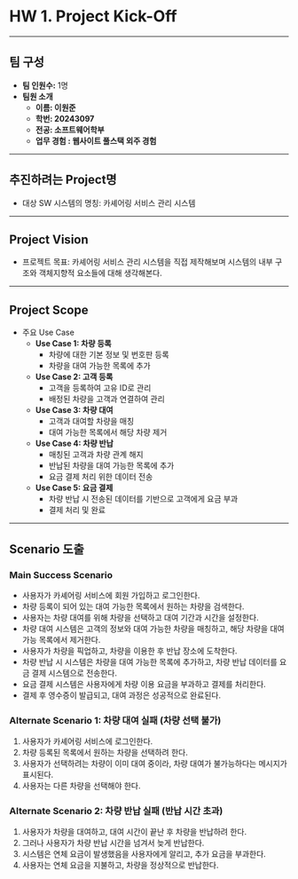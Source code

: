 # HW 1. Project Kick-Off
---
## 팀 구성

- **팀 인원수:** 1명
- **팀원 소개**
    - **이름: 이원준**
    - **학번: 20243097**
    - **전공: 소프트웨어학부**
    - **업무 경험 : 웹사이트 풀스택 외주 경험**

---

## 추진하려는 Project명

- 대상 SW 시스템의 명칭: 카셰어링 서비스 관리 시스템

---

## Project Vision

- 프로젝트 목표: 카셰어링 서비스 관리 시스템을 직접 제작해보며 시스템의 내부 구조와 객체지향적 요소들에 대해 생각해본다.

---

## Project Scope

- 주요 Use Case
    - **Use Case 1: 차량 등록**
        - 차량에 대한 기본 정보 및 번호판 등록
        - 차량을 대여 가능한 목록에 추가
    - **Use Case 2: 고객 등록**
        - 고객을 등록하여 고유 ID로 관리
        - 배정된 차량을 고객과 연결하여 관리
    - **Use Case 3: 차량 대여**
        - 고객과 대여할 차량을 매칭
        - 대여 가능한 목록에서 해당 차량 제거
    - **Use Case 4: 차량 반납**
        - 매칭된 고객과 차량 관계 해지
        - 반납된 차량을 대여 가능한 목록에 추가
        - 요금 결제 처리 위한 데이터 전송
    - **Use Case 5: 요금 결제**
        - 차량 반납 시 전송된 데이터를 기반으로 고객에게 요금 부과
        - 결제 처리 및 완료

---

## Scenario 도출

### **Main Success Scenario**

- 사용자가 카셰어링 서비스에 회원 가입하고 로그인한다.
- 차량 등록이 되어 있는 대여 가능한 목록에서 원하는 차량을 검색한다.
- 사용자는 차량 대여를 위해 차량을 선택하고 대여 기간과 시간을 설정한다.
- 차량 대여 시스템은 고객의 정보와 대여 가능한 차량을 매칭하고, 해당 차량을 대여 가능 목록에서 제거한다.
- 사용자가 차량을 픽업하고, 차량을 이용한 후 반납 장소에 도착한다.
- 차량 반납 시 시스템은 차량을 대여 가능한 목록에 추가하고, 차량 반납 데이터를 요금 결제 시스템으로 전송한다.
- 요금 결제 시스템은 사용자에게 차량 이용 요금을 부과하고 결제를 처리한다.
- 결제 후 영수증이 발급되고, 대여 과정은 성공적으로 완료된다.

### **Alternate Scenario 1: 차량 대여 실패 (차량 선택 불가)**

1. 사용자가 카셰어링 서비스에 로그인한다.
2. 차량 등록된 목록에서 원하는 차량을 선택하려 한다.
3. 사용자가 선택하려는 차량이 이미 대여 중이라, 차량 대여가 불가능하다는 메시지가 표시된다.
4. 사용자는 다른 차량을 선택해야 한다.

### **Alternate Scenario 2: 차량 반납 실패 (반납 시간 초과)**

1. 사용자가 차량을 대여하고, 대여 시간이 끝난 후 차량을 반납하려 한다.
2. 그러나 사용자가 차량 반납 시간을 넘겨서 늦게 반납한다.
3. 시스템은 연체 요금이 발생했음을 사용자에게 알리고, 추가 요금을 부과한다.
4. 사용자는 연체 요금을 지불하고, 차량을 정상적으로 반납한다.